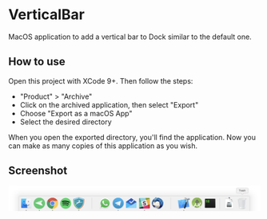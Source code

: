 # VerticalBar
MacOS application to add a vertical bar to Dock similar to the default one.

## How to use
Open this project with XCode 9+. Then follow the steps:

- "Product" > "Archive"
- Click on the archived application, then select "Export"
- Choose "Export as a macOS App"
- Select the desired directory

When you open the exported directory, you'll find the application.
Now you can make as many copies of this application as you wish.

## Screenshot

![image](img/screenshot.png)